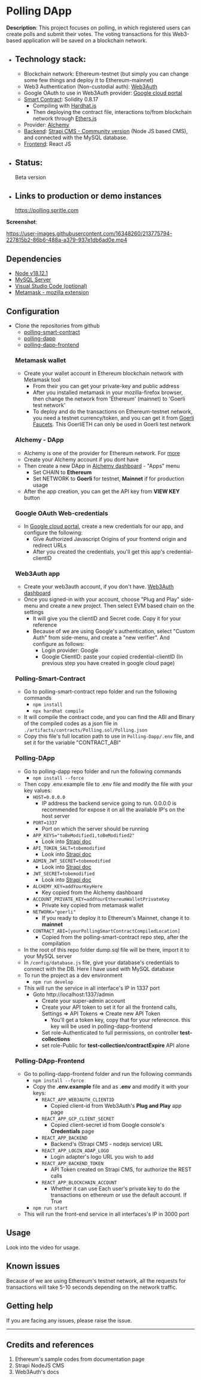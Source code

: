 # Polling DApp

**Description**:  This project focuses on polling, in which registered users can create polls and submit their votes. The voting transactions for this Web3-based application will be saved on a blockchain network. 

  - ## Technology stack: 
    - Blockchain network: Ethereum-testnet (but simply you can change some few things and deploy it to Ethereum-mainnet)
    - Web3 Authentication (Non-custodial auth): [Web3Auth](https://web3auth.io/)
    - Google OAuth to use in Web3Auth provider: [Google cloud portal](https://console.cloud.google.com/apis/dashboard)
    - [Smart Contract](https://github.com/spritlesoftware/polling-smart-contract): Solidity 0.8.17
      * Compiling with [Hardhat.js](https://hardhat.org/)
      * Then deploying the contract file, interactions to/from blockchain network through [Ethers.js](https://docs.ethers.org/v5/)
    - Provider: [Alchemy](https://dashboard.alchemy.com/)
    - [Backend](https://github.com/spritlesoftware/polling-dapp): [Strapi CMS - Community version](https://docs.strapi.io/developer-docs/latest/getting-started/introduction.html) (Node JS based CMS), and connected with the MySQL database.
    - [Frontend](https://github.com/spritlesoftware/polling-dapp-frontend): React JS
  - ## Status:  
    Beta version
  - ## Links to production or demo instances
    https://polling.spritle.com


**Screenshot**: 


https://user-images.githubusercontent.com/16348260/213775794-227815b2-86b6-488a-a379-937e1db6ad0e.mp4


## Dependencies
- [Node v18.12.1](https://nodejs.org/download/release/v18.12.1/)
- [MySQL Server](https://dev.mysql.com/downloads/mysql/)
- [Visual Studio Code (optional)](https://code.visualstudio.com/Download)
- [Metamask - mozilla extension](https://addons.mozilla.org/en-US/firefox/addon/ether-metamask/)

## Configuration
- Clone the repositories from github
    * [polling-smart-contract](https://github.com/spritlesoftware/polling-smart-contract)
    * [polling-dapp](https://github.com/spritlesoftware/polling-dapp)
    * [polling-dapp-frontend](https://github.com/spritlesoftware/polling-dapp-frontend)
  ### Metamask wallet
  - Create your wallet account in Ethereum blockchain network with Metamask tool
    - From their you can get your private-key and public address
    - After you installed metamask in your mozilla-firefox browser, then change the network from 'Ethereum' (mainnet) to 'Goerli test network'
    - To deploy and do the transactions on Ethereum-testnet network, you need a testnet currency/token, and you can get it from [Goerli Faucets](https://goerlifaucet.com/). This GoerliETH can only be used in Goerli test network
  ### Alchemy - DApp
  - Alchemy is one of the provider for Ethereum network. For [more](https://docs.alchemy.com/docs/ethers-js-provider#ethersjs-provider-use-cases)
  - Create your Alchemy account if you dont have
  - Then create a new DApp in [Alchemy dashboard](https://dashboard.alchemy.com/) - "Apps" menu
    * Set CHAIN to **Ethereum**
    * Set NETWORK to **Goerli** for testnet, **Mainnet** if for production usage
  - After the app creation, you can get the API key from **VIEW KEY** button
  ### Google OAuth Web-credentials
  - In [Google cloud portal](https://console.cloud.google.com/apis/credentials), create a new credentials for our app, and configure the following:
      * Give Authorized Javascript Origins of your frontend origin and redirect URLs
      * After you created the credentials, you'll get this app's credential-clientID
  ### Web3Auth app
  - Create your web3auth account, if you don't have. [Web3Auth dashboard](https://dashboard.web3auth.io)
  - Once you signed-in with your account, choose "Plug and Play" side-menu and create a new project. Then select EVM based chain on the settings
      * It will give you the clientID and Secret code. Copy it for your reference
      * Because of we are using Google's authentication, select "Custom Auth" from side-menu, and create a "new verifier". And configure as follows:
          + Login provider: Google
          + Google ClientID: paste your copied credential-clientID (In previous step you have created in google cloud page)
  ### Polling-Smart-Contract
  - Go to polling-smart-contract repo folder and run the following commands
      * ```npm install```
      * ```npx hardhat compile```
  - It will compile the contract code, and you can find the ABI and Binary of the compiled codes as a json file in ```./artifacts/contracts/Polling.sol/Polling.json```
  - Copy this file's full location path to use in ```Polling-Dapp/.env``` file, and set it for the variable "CONTRACT_ABI"
  ### Polling-DApp ###
  - Go to polling-dapp repo folder and run the following commands
      * ```npm install --force```
  - Then copy .env.example file to .env file and modify the file with your key values:
      * ```HOST=0.0.0.0```
        + IP address the backend service going to run. 0.0.0.0 is recommended for expose it on all the available IP's on the host server
      * ```PORT=1337```
        + Port on which the server should be running
      * ```APP_KEYS="toBeModified1,toBeModified2"```
        + Look into [Strapi doc](https://docs.strapi.io/developer-docs/latest/setup-deployment-guides/configurations/required/server.html#available-options)
      * ```API_TOKEN_SALT=tobemodified```
        + Look into [Strapi doc](https://docs.strapi.io/developer-docs/latest/setup-deployment-guides/configurations/required/admin-panel.html#available-options)
      * ```ADMIN_JWT_SECRET=tobemodified```
        + Look into [Strapi doc](https://docs.strapi.io/developer-docs/latest/setup-deployment-guides/configurations/required/admin-panel.html#available-options)
      * ```JWT_SECRET=tobemodified```
        + Look into [Strapi doc](https://docs.strapi.io/developer-docs/latest/setup-deployment-guides/configurations/required/admin-panel.html#available-options)
      * ```ALCHEMY_KEY=addYourKeyHere```
        + Key copied from the Alchemy dashboard
      * ```ACCOUNT_PRIVATE_KEY=addYourEthereumWalletPrivateKey```
        + Private key copied from metamask wallet
      * ```NETWORK="goerli"```
        + If you ready to deploy it to Ethereum's Mainnet, change it to **mainnet**
      * ```CONTRACT_ABI=[yourPollingSmartContractCompiledLocation]```
        + Copied from the polling-smart-contract repo step, after the compilation
  - In the root of this repo folder dump.sql file will be there, import it to your MySQL server
  - In ```/config/database.js``` file, give your database's credentials to connect with the DB. Here I have used with MySQL database
  - To run the project as a dev environment
      * ```npm run develop```
  - This will run the service in all interface's IP in 1337 port
      * Goto http://localhost:1337/admin
		  * Create your super-admin account
		  * Create your API token to set it for all the frontend calls, Settings => API Tokens => Create new API Token
			* You'll get a token key, copy that for your referecnce. this key will be used in polling-dapp-frontend
		  * Set role-Authenticated to full permissions, on controller **test-collections**
		  * set role-Public for **test-collection/contractExpire** API alone
  ### Polling-DApp-Frontend
  - Go to polling-dapp-frontend folder and run the following commands
      * ```npm install --force```
      * Copy the **.env.example** file and as **.env** and modify it with your keys:
        + ```REACT_APP_WEB3AUTH_CLIENTID```
          - Copied client-id from Web3Auth's **Plug and Play** app page
        + ```REACT_APP_GCP_CLIENT_SECRET```
          - Copied client-secret id from Google console's **Credentials** page
        + ```REACT_APP_BACKEND```
          - Backend's (Strapi CMS - nodejs service) URL
        + ```REACT_APP_LOGIN_ADAP_LOGO```
          - Login adapter's logo URL you wish to add
        + ```REACT_APP_BACKEND_TOKEN```
          - API Token created on Strapi CMS, for authorize the REST calls
        + ```REACT_APP_BLOCKCHAIN_ACCOUNT```
          - Whether it can use Each user's private key to do the transactions on ethereum or use the default account. If True
      * ```npm run start```
   - This will run the front-end service in all interfaces's IP in 3000 port

## Usage
Look into the video for usage. 

## Known issues
Because of we are using Ethereum's testnet network, all the requests for transactions will take 5-10 seconds depending on the network traffic.

## Getting help
If you are facing any issues, please raise the issue.

----
## Credits and references

1. Ethereum's sample codes from documentation page
2. Strapi NodeJS CMS
3. Web3Auth's docs
